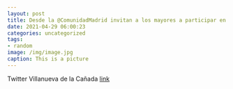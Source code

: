 ```yaml
---
layout: post
title: Desde la @ComunidadMadrid invitan a los mayores a participar en los talleres online del Programa de Envejecimiento Activo y Salu...
date: 2021-04-29 06:00:23
categories: uncategorized
tags:
- random
image: /img/image.jpg
caption: This is a picture
---
```

Twitter Villanueva de la Cañada [link](https://twitter.com/AytoVDLCanada/status/1387366342878277638)
